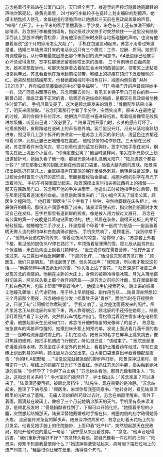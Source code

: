 苏念拖着行李箱站在公寓门口时，天已经全黑了。楼道里的声控灯随着她高跟鞋的声响次第亮起，昏黄光晕里，24寸的行李箱轮子在瓷砖上划出细碎的刮擦声。她摸出钥匙插入锁孔，金属碰撞的清脆声响让她想起三天前在民政局盖章的声音。
"咔嗒"
门开了。十五平米的客厅里摆着张二手沙发，米色布艺上还有块洗不掉的咖啡渍。苏念把行李箱推到墙角，指尖擦过沙发扶手时突然顿住——这里没有陆景深西装上那股冷冽的雪松香，没有他深夜回来时皮鞋与地板碰撞的声响，也没有他皱着眉说"这个月的家用怎么又超了"。
手机在包里震动起来。苏念不用看也知道是谁，结婚三年陆景深打来的电话永远只有三个模式：工作、应酬、质问。她把手机调成静音，从行李箱最底层摸出那个未拆封的流产同意书。A4纸边缘已经被手心汗渍浸得发软，签字栏那里还留着她咬出来的齿痕。
三个月前确诊白血病那天，她本来想告诉他。可那天他穿着沾着陌生香水味的西装回家，领带夹上还粘着根栗色卷发。苏念看着他在落地镜前松领带，喉结上的抓痕在顶灯下泛着暧昧的红。她突然想起结婚那天，他替她戴婚戒时手指也在抖，戒圈内侧刻着"J&N 2021.9.9"，养母临终前攥着她的手说"要幸福啊"。
"叮"
电梯门开的声音惊得她手一抖，流产同意书飘落在地。苏念弯腰去捡时，看见玄关镜子里自己苍白的脸——颧骨凸起，眼底泛着不正常的青，后颈还有道结痂的抓痕，是那天在民政局被他拽住时留下的。
手机屏幕又亮了，这次是顾北辰发来的消息："骨髓配型结果出来了，明天来医院取。"苏念盯着那行字看了半分钟，突然笑出声。原来人在最绝望的时候，真的会抓住任何浮木。她把流产同意书塞进碎纸机，看着纸屑像雪花般飘进垃圾桶，听见自己说："没必要了。"
陆景深推开家门时，玄关的感应灯坏了。他摸黑换鞋，皮鞋跟磕在瓷砖上的声音格外响。客厅里没开灯，月光从落地窗斜切进来，照见茶几上那个拆开的快递盒——是苏念上周买的孕妇装，浅蓝色连衣裙还带着吊牌，此刻正皱巴巴地蜷缩在盒底。
他松领带的动作顿住。三天前在民政局，苏念穿着件米色风衣，领口别着他送的蓝宝石胸针。签字时她手指在发抖，钢笔尖在纸上洮出个小蓝点。"你确定要公寓？"他当时这样问，笔尖在补充协议上划出道破折号。她抬头看了他一眼，那目光像冰棱扎进他太阳穴："陆总连这个都要计较？"
现在那套公寓的钥匙还躺在他西装口袋里，硌着大腿内侧的皮肤。陆景深摸出钥匙扔在茶几上，金属碰撞声在空荡的客厅里格外刺耳。他转身往卧室走，经过梳妆台时瞥见个拆开的首饰盒，里面躺着枚铂金婚戒，戒圈内侧的刻字在月光下泛着冷光。
手机在裤袋里震动起来。陆景深摸出来时指尖擦过西裤上的褶皱——那天在民政局门口，苏念甩开他的手冲进雨里，他追出去时被她指甲划过后颈，现在那里还留着道浅浅的血痕。消息是助理发来的："苏小姐今天去了城南公寓，顾医生全程陪同。"
他盯着"顾医生"三个字看了十秒钟，突然抬脚踹在床头柜上。抽屉弹开的瞬间，那份流产同意书飘了出来。陆景深弯腰去捡，指尖触到纸面时才发现自己在发抖。签字栏那里有道新鲜的折痕，像是被人用力按过又展开。
苏念在新公寓的第一个夜晚是伴着电钻声度过的。楼上邻居在装修，震得天花板上的吊灯轻轻摇晃。她蜷缩在二手沙发上，怀里抱着个印着"市一医院"的纸袋——里面装着明天做人流的预约单和白血病确诊报告。
手机突然响了，是顾北辰。"我到你楼下了，"他的声音透过听筒传来，带着点夜风的凉意，"给你带了粥。"苏念套上外套下楼，看见他的银色SUV停在路灯下，车顶落着层薄薄的雪。顾北辰从副驾拎出个保温桶，米白色粥面上飘着几颗枸杞。
"医生说你现在需要营养，"他拧开盖子递过来，袖口露出半截医用腕带，"下周的化疗……"话没说完就被苏念打断："顾医生，我们只是朋友。"顾北辰愣了愣，低头笑出声："我知道，所以我才敢说这句话——"他突然伸手拂去她发间的雪，"你头发上沾了雪花。"
陆景深是在凌晨三点发现苏念的病情的。他躺在主卧的大床上，身侧的被褥冷得像冰窖。月光从落地窗斜切进来，照见床头柜上那个拆开的药盒——是苏念之前吃的叶酸，现在里面躺着几粒白色药片，包装上印着"甲氨蝶呤片"。
他摸出手机搜索药名，跳出来的结果让他瞳孔骤缩：抗代谢药物，用于终止早期妊娠，副作用包括……陆景深突然想起三个月前那个雨夜，苏念蜷缩在沙发上捂着肚子说"胃疼"，而他当时在开视频会议，只说了句"让阿姨给你煮碗粥"。
手机又响了，这次是沈雨薇发来的照片。照片里苏念正从顾北辰的车里下来，两人靠得很近，顾北辰的手还搭在她肩上。陆景深盯着照片看了半分钟，突然抓起车钥匙冲出门。雪松香混着陌生香水味在电梯里弥漫，他想起那天在民政局门口，苏念甩开他时眼里的光像碎了的星子。
苏念是被急救车的鸣笛声惊醒的。她摸到床头柜上的预约单，发现上面沾着几滴干涸的血迹——是昨晚流鼻血时蹭上的。手机在震动，陆景深的名字在屏幕上跳来跳去，像只焦躁的蟋蟀。她把手机调成飞行模式，听见自己说："该结束了。"
医院走廊里弥漫着消毒水味。苏念坐在手术室外的长椅上，看着护士推着药车经过，车轮在瓷砖上划出刺耳的声响。顾北辰从办公室出来，白大褂口袋里露出半截骨髓配型报告："你的HLA配型和……"话没说完就被急促的脚步声打断。
陆景深冲过来时，领带歪在一边，喉结上的抓痕在日光灯下泛着红。他抓住苏念的手腕，指尖触到她冰凉的皮肤："你怀孕了？你得了白血病？"苏念抬头看他，那目光像看陌生人："陆总，这和您有关系吗？"
手术室的门突然开了，护士探出头："苏念家属？可以进来了。"陆景深还要再抓，被顾北辰挡住："陆先生，现在需要的是冷静。"苏念站起来，整理了下病号服："顾医生，麻烦你帮我签同意书。"她转身时，看见陆景深眼里的光碎成了齑粉。
无痛人流的麻醉药效过去时，苏念在病房里醒来。窗外下着雨，雨滴敲在玻璃上，像极了三个月前她确诊那天的天气。手机里有条未读消息，是顾北辰发的："骨髓捐献者找到了，下周可以开始化疗。"她摸着平坦的小腹，突然想起结婚那天，陆景深替她戴婚戒时手指在抖，戒圈内侧的刻字硌得她骨头疼。
走廊里传来急促的脚步声，陆景深冲进病房时，苏念正盯着天花板上的吊灯发呆。他看见她手腕上的住院腕带，上面印着"妇产科"，突然想起那天在民政局，她甩开他时说的最后一句话："我宁愿从来没爱过你。"
"念念，"他声音哑得厉害，"我们重新开始好不好？"苏念转头看他，那目光像看一件过时的旧物："陆景深，你知不知道我最恨你什么？"她拔掉输液管站起来，病号服下摆扫过地上的流产同意书，"我最恨你让我在爱里，活得像个乞丐。"